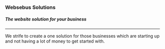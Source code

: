 ### Websebus Solutions
##### The website solution for your business

---
We strife to create a one solution for those businesses which are starting up and not having a lot of money to get started with.
